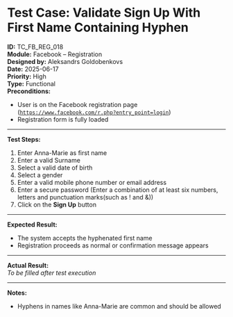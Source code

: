 # Test Case: Validate Sign Up With First Name Containing Hyphen
**ID:** TC_FB_REG_018  
**Module:** Facebook – Registration  
**Designed by:** Aleksandrs Goldobenkovs  
**Date:** 2025-06-17  
**Priority:** High  
**Type:** Functional  
**Preconditions:**  
- User is on the Facebook registration page ([`https://www.facebook.com/r.php?entry_point=login`](https://www.facebook.com/r.php?entry_point=login)) 
- Registration form is fully loaded

---

**Test Steps:**

1. Enter Anna-Marie as first name
2. Enter a valid Surname
3. Select a valid date of birth
4. Select a gender  
5. Enter a valid mobile phone number or email address
6. Enter a secure password (Enter a combination of at least six numbers, letters and punctuation marks(such as ! and &))  
7. Click on the **Sign Up** button

---

**Expected Result:**  
- The system accepts the hyphenated first name
- Registration proceeds as normal or confirmation message appears

---

**Actual Result:**  
_To be filled after test execution_

---

**Notes:**    
- Hyphens in names like Anna-Marie are common and should be allowed
